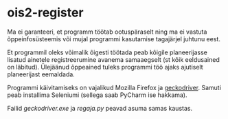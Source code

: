 # ois2-register
Ma ei garanteeri, et programm töötab ootuspäraselt ning ma ei vastuta õppeinfosüsteemis või mujal programmi kasutamise tagajärjel juhtunu eest.

Et programmil oleks võimalik õigesti töötada peab kõigile planeerijasse lisatud ainetele registreerumine avanema samaaegselt (st kõik eeldusained on läbitud). Ülejäänud õppeained tuleks programmi töö ajaks ajutiselt planeerijast eemaldada.

Programmi käivitamiseks on vajalikud Mozilla Firefox ja [geckodriver](https://github.com/mozilla/geckodriver).
Samuti peab installima Seleniumi (sellega saab PyCharm ise hakkama).

Failid *geckodriver.exe* ja *regaja.py* peavad asuma samas kaustas.
